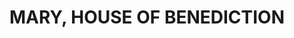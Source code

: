 ---
capo: 0
id: 0
lang: en-us
page: '108'
step: pre
subtitle: ''
tags:
- vir
title: MARY, HOUSE OF BENEDICTION
---
